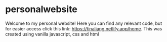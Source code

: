 # personalwebsite

Welcome to my personal website! Here you can find any relevant code, but for easier access click this link: https://tinaliang.netlify.app/home.
This was created using vanilla javascript, css and html
